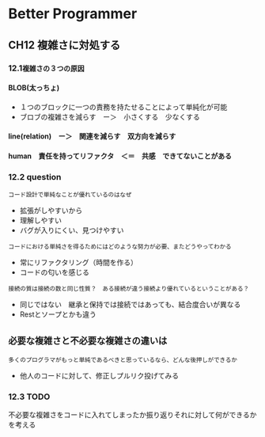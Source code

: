 # Better Programmer

## CH12 複雑さに対処する

### 12.1`複雑さの３つの原因`
#### BLOB(太っちょ)　

- １つのブロックに一つの責務を持たせることによって単純化が可能　
- ブロブの複雑さを減らす　ー＞　小さくする　少なくする
#### line(relation)　ー＞　関連を減らす　双方向を減らす
#### human　責任を持ってリファクタ　＜＝　共感　できてないことがある

### 12.2 question

`コード設計で単純なことが優れているのはなぜ `   
- 拡張がしやすいから
- 理解しやすい
- バグが入りにくい、見つけやすい
　

`コードにおける単純さを得るためにはどのような努力が必要、またどうやってわかる` 
- 常にリファクタリング（時間を作る）
- コードの匂いを感じる


`接続の質は接続の数と同じ性質？　ある接続が違う接続より優れているということがある？`   
- 同じではない　継承と保持では接続ではあっても、結合度合いが異なる
- Restとソープとかも違う

`必要な複雑さと不必要な複雑さの違いは`  
- 

`多くのプログラマがもっと単純であるべきと思っているなら、どんな後押しができるか`  
- 他人のコードに対して、修正しプルリク投げてみる


### 12.3 TODO
不必要な複雑さをコードに入れてしまったか振り返りそれに対して何ができるかを考える
